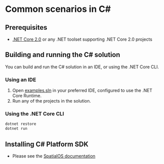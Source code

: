 # Common scenarios in C#

## Prerequisites
- [.NET Core 2.0](https://www.microsoft.com/net/core) or any .NET toolset supporting .NET Core 2.0 projects

## Building and running the C# solution

You can build and run the C# solution in an IDE, or using the .NET Core CLI.

### Using an IDE
1. Open [examples.sln](examples.sln) in your preferred IDE, configured to use the .NET Core Runtime.
2. Run any of the projects in the solution.

### Using the .NET Core CLI
   
```bash
dotnet restore
dotnet run
```

## Installing C# Platform SDK

* Please see the [SpatialOS documentation](https://docs.improbable.io/reference/latest/platform-sdk/introduction)
